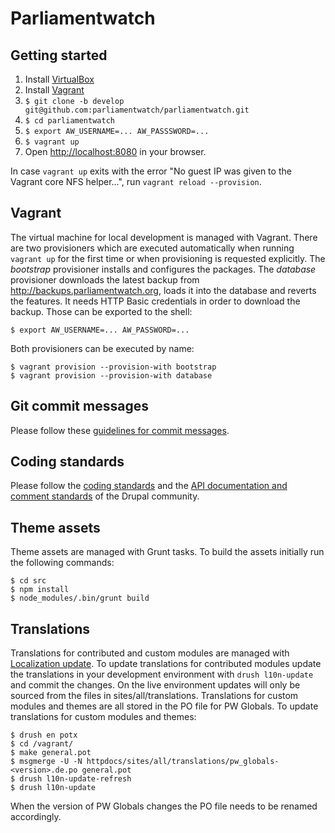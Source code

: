 # Parliamentwatch

## Getting started

1. Install [VirtualBox](https://www.virtualbox.org/wiki/Downloads)
1. Install [Vagrant](http://vagrantup.com)
1. `$ git clone -b develop git@github.com:parliamentwatch/parliamentwatch.git`
1. `$ cd parliamentwatch`
1. `$ export AW_USERNAME=... AW_PASSSWORD=...`
1. `$ vagrant up`
1. Open [http://localhost:8080](http://localhost:8080) in your browser.

In case `vagrant up` exits with the error "No guest IP was given to the Vagrant core NFS helper...", run `vagrant reload --provision`.

## Vagrant

The virtual machine for local development is managed with Vagrant. There are two provisioners which are executed automatically when running `vagrant up` for the first time or when provisioning is requested explicitly. The *bootstrap* provisioner installs and configures the packages. The *database* provisioner downloads the latest backup from http://backups.parliamentwatch.org, loads it into the database and reverts the features. It needs HTTP Basic credentials in order to download the backup. Those can be exported to the shell:

    $ export AW_USERNAME=... AW_PASSWORD=...

Both provisioners can be executed by name:

    $ vagrant provision --provision-with bootstrap
    $ vagrant provision --provision-with database

## Git commit messages

Please follow these [guidelines for commit messages](http://tbaggery.com/2008/04/19/a-note-about-git-commit-messages.html).

## Coding standards

Please follow the [coding standards](https://www.drupal.org/coding-standards) and the [API documentation and comment standards](https://www.drupal.org/coding-standards/docs) of the Drupal community. 

## Theme assets

Theme assets are managed with Grunt tasks. To build the assets initially run the following commands:

    $ cd src
    $ npm install
    $ node_modules/.bin/grunt build

## Translations

Translations for contributed and custom modules are managed with [Localization update](https://drupal.org/project/l10n_update). To update translations for contributed modules update the translations in your development environment with `drush l10n-update` and commit the changes. On the live environment updates will only be sourced from the files in sites/all/translations. Translations for custom modules and themes are all stored in the PO file for PW Globals. To update translations for custom modules and themes:

    $ drush en potx
    $ cd /vagrant/
    $ make general.pot
    $ msgmerge -U -N httpdocs/sites/all/translations/pw_globals-<version>.de.po general.pot
    $ drush l10n-update-refresh
    $ drush l10n-update

When the version of PW Globals changes the PO file needs to be renamed accordingly.
